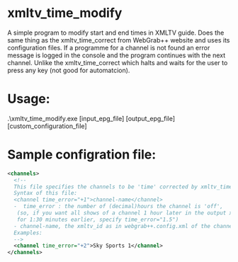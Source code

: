 # xmltv_time_modify
A simple program to modify start and end times in XMLTV guide. Does the same thing as the xmltv_time_correct from WebGrab++ website and uses its configuration files.
If a programme for a channel is not found an error message is logged in the console and the program continues with the next channel. 
Unlike the xmltv_time_correct which halts and waits for the user to press any key (not good for automatcion).

# Usage:
.\xmltv_time_modify.exe [input_epg_file] [output_epg_file] [custom_configuration_file]

# Sample configration file:
```xml
<channels>
  <!--
  This file specifies the channels to be 'time' corrected by xmltv_time_correct.exe
  Syntax of this file:
  <channel time_error="+1">channel-name</channel>
  -  time_error : the number of (decimal)hours the channel is 'off',
   (so, if you want all shows of a channel 1 hour later in the output xmltv file, specify time_error="-1",
   for 1:30 minutes earlier, specify time_error="1.5")
  - channel-name, the xmltv_id as in webgrab++.config.xml of the channel you want to correct
  Examples:
  -->
  <channel time_error="+2">Sky Sports 1</channel>
</channels>
```
